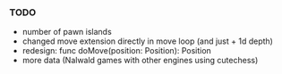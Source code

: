 ### TODO

- number of pawn islands
- changed move extension directly in move loop (and just + 1d depth)
- redesign: func doMove(position: Position): Position
- more data (Nalwald games with other engines using cutechess)